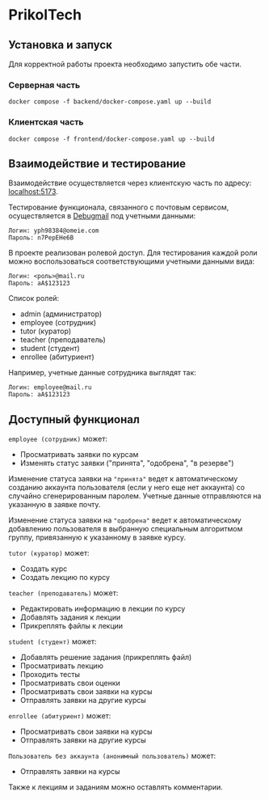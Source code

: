 # PrikolTech

## Установка и запуск
Для корректной работы проекта необходимо запустить обе части.

### Серверная часть
```
docker compose -f backend/docker-compose.yaml up --build 
```

### Клиентская часть
```
docker compose -f frontend/docker-compose.yaml up --build
```

## Взаимодействие и тестирование
Взаимодействие осуществляется через клиентскую часть по адресу: [localhost:5173](http://localhost:5173).

Тестирование функционала, связанного с почтовым сервисом, осуществляется в [Debugmail](https://app.debugmail.io/app/teams/linguine/projects/adventure-league) под учетными данными:
```
Логин: yph98384@omeie.com
Пароль: n7PepEHe6B
```

В проекте реализован ролевой доступ. Для тестирования каждой роли можно воспользоваться соответствующими учетными данными вида:
```
Логин: <роль>@mail.ru
Пароль: aA$123123
```

Список ролей:
- admin (администратор)
- employee (сотрудник)
- tutor (куратор)
- teacher (преподаватель)
- student (студент)
- enrollee (абитуриент)

Например, учетные данные сотрудника выглядят так:
```
Логин: employee@mail.ru
Пароль: aA$123123
```

## Доступный функционал
`employee (сотрудник)` может:
- Просматривать заявки по курсам
- Изменять статус заявки ("принята", "одобрена", "в резерве")

Изменение статуса заявки на `"принята"` ведет к автоматическому созданию аккаунта пользователя (если у него еще нет аккаунта) со случайно сгенерированным паролем. Учетные данные отправляются на указанную в заявке почту.

Изменение статуса заявки на `"одобрена"` ведет к автоматическому добавлению пользователя в выбранную специальным алгоритмом группу, привязанную к указанному в заявке курсу.

`tutor (куратор)` может:
- Создать курс
- Создать лекцию по курсу

`teacher (преподаватель)` может:
- Редактировать информацию в лекции по курсу
- Добавлять задания к лекции
- Прикреплять файлы к лекции

`student (студент)` может:
- Добавлять решение задания (прикреплять файл)
- Просматривать лекцию
- Проходить тесты
- Просматривать свои оценки
- Просматривать свои заявки на курсы
- Отправлять заявки на другие курсы

`enrollee (абитуриент)` может:
- Просматривать свои заявки на курсы
- Отправлять заявки на другие курсы

`Пользователь без аккаунта (анонимный пользователь)` может: 
- Отправлять заявки на курсы

Также к лекциям и заданиям можно оставлять комментарии.